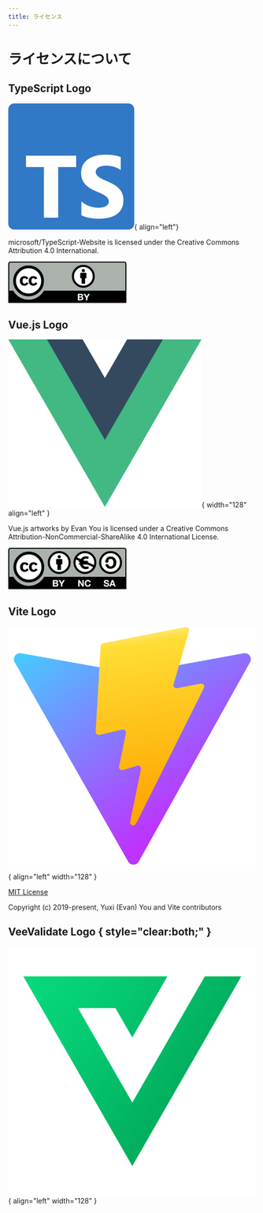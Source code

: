 ```yaml
---
title: ライセンス
---
```


# ライセンスについて

## TypeScript Logo

![TypeScript Logo](../images/about-maris/ts-logo-128.svg){ align="left"}

microsoft/TypeScript-Website is licensed under the Creative Commons Attribution 4.0 International.

[![CC BY 4.0 DEED](../images/about-maris/cc-by.svg)](https://creativecommons.org/licenses/by/4.0/)

## Vue.js Logo

![Vue.js Logo](../images/about-maris/vuejs-logo.svg){ width="128" align="left" }

Vue.js artworks by Evan You is licensed under a Creative Commons Attribution-NonCommercial-ShareAlike 4.0 International License.

[![CC BY-NC-SA 4.0 DEED](../images/about-maris/by-nc-sa.eu.svg)](https://creativecommons.org/licenses/by-nc-sa/4.0/)

## Vite Logo

![Vite Logo](../images/about-maris/vite-logo.svg){ align="left" width="128" }

[MIT License](https://github.com/vitejs/vite/blob/main/LICENSE)

Copyright (c) 2019-present, Yuxi (Evan) You and Vite contributors

## VeeValidate Logo { style="clear:both;" }

![VeeValidate Logo](../images/about-maris/veevalidate-logo.png){ align="left" width="128" }
